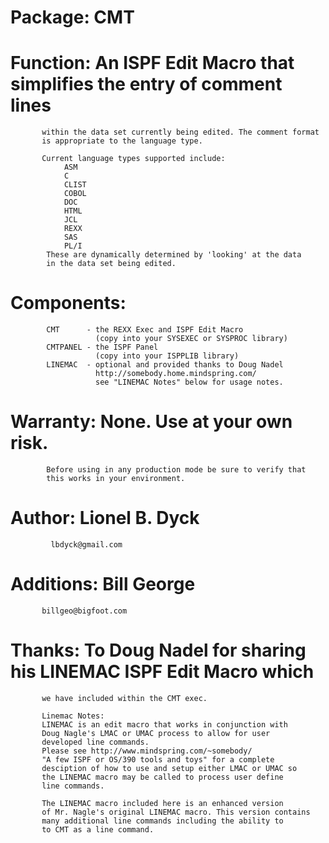 # Package:   CMT

# Function:  An ISPF Edit Macro that simplifies the entry of comment lines
           within the data set currently being edited. The comment format
           is appropriate to the language type.

           Current language types supported include:
                ASM
                C
                CLIST
                COBOL
                DOC
                HTML
                JCL
                REXX
                SAS
                PL/I
            These are dynamically determined by 'looking' at the data
            in the data set being edited.

# Components:
            CMT      - the REXX Exec and ISPF Edit Macro
                       (copy into your SYSEXEC or SYSPROC library)
            CMTPANEL - the ISPF Panel
                       (copy into your ISPPLIB library)
            LINEMAC  - optional and provided thanks to Doug Nadel
                       http://somebody.home.mindspring.com/
                       see "LINEMAC Notes" below for usage notes.

# Warranty:   None.  Use at your own risk.
            Before using in any production mode be sure to verify that
            this works in your environment.

# Author:    Lionel B. Dyck
             lbdyck@gmail.com

# Additions: Bill George
           billgeo@bigfoot.com

# Thanks:  To Doug Nadel for sharing his LINEMAC ISPF Edit Macro which
           we have included within the CMT exec.

           Linemac Notes:
           LINEMAC is an edit macro that works in conjunction with
           Doug Nagle's LMAC or UMAC process to allow for user
           developed line commands.
           Please see http://www.mindspring.com/~somebody/
           "A few ISPF or OS/390 tools and toys" for a complete
           desciption of how to use and setup either LMAC or UMAC so
           the LINEMAC macro may be called to process user define
           line commands.

           The LINEMAC macro included here is an enhanced version
           of Mr. Nagle's original LINEMAC macro. This version contains
           many additional line commands including the ability to
           to CMT as a line command.
